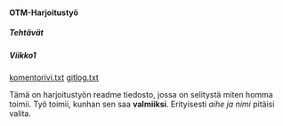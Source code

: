 #### OTM-Harjoitustyö
##### Tehtävät
##### Viikko1
[komentorivi.txt](https://github.com/JukkaRautaoja/otm-harjoitustyo/blob/master/laskarit/viikko1/komentorivi.txt)
[gitlog.txt](https://github.com/JukkaRautaoja/otm-harjoitustyo/blob/master/laskarit/viikko1/gitlog.txt)

Tämä on harjoitustyön readme tiedosto, jossa on selitystä miten homma 
toimii. Työ toimii, kunhan sen saa **valmiiksi**. Erityisesti *aihe ja 
nimi* pitäisi valita. 
